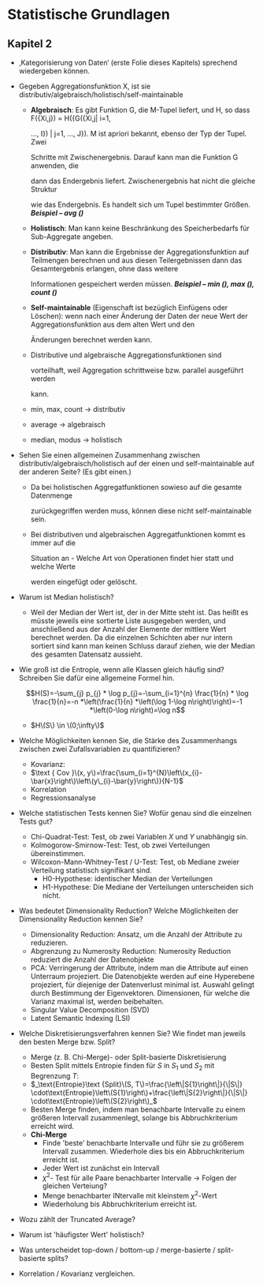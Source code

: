 # Statistische Grundlagen

## Kapitel 2

* ‚Kategorisierung von Daten‘ \(erste Folie dieses Kapitels\) sprechend wiedergeben können.
* Gegeben Aggregationsfunktion X, ist sie distributiv/algebraisch/holistisch/self-maintainable



  * **Algebraisch**: Es gibt Funktion G, die M-Tupel liefert, und H, so dass F\({Xi,j}\) = H\({G\({Xi,j\| i=1,

    ..., I}\) \| j=1, ..., J}\). M ist apriori bekannt, ebenso der Typ der Tupel. Zwei

    Schritte mit Zwischenergebnis. Darauf kann man die Funktion G anwenden, die

    dann das Endergebnis liefert. Zwischenergebnis hat nicht die gleiche Struktur

    wie das Endergebnis. Es handelt sich um Tupel bestimmter Größen. _**Beispiel – avg \(\)**_

  * **Holistisch**: Man kann keine Beschränkung des Speicherbedarfs für Sub-Aggregate angeben.
  * **Distributiv**: Man kann die Ergebnisse der Aggregationsfunktion auf Teilmengen berechnen und aus diesen Teilergebnissen dann das Gesamtergebnis erlangen, ohne dass weitere

    Informationen gespeichert werden müssen. _**Beispiel – min \(\), max \(\), count \(\)**_

  * **Self-maintainable** \(Eigenschaft ist bezüglich Einfügens oder Löschen\): wenn nach einer Änderung der Daten der neue Wert der Aggregationsfunktion aus dem alten Wert und den

    Änderungen berechnet werden kann.

  * Distributive und algebraische Aggregationsfunktionen sind

    vorteilhaft, weil Aggregation schrittweise bzw. parallel ausgeführt werden

    kann.

  * min, max, count → distributiv
  * average → algebraisch
  * median, modus → holistisch

* Sehen Sie einen allgemeinen Zusammenhang zwischen distributiv/algebraisch/holistisch auf der einen und self-maintainable auf der anderen Seite? \(Es gibt einen.\)
  * Da bei holistischen Aggregatfunktionen sowieso auf die gesamte Datenmenge

    zurückgegriffen werden muss, können diese nicht self-maintainable sein.

  * Bei distributiven und algebraischen Aggregatfunktionen kommt es immer auf die

    Situation an - Welche Art von Operationen findet hier statt und welche Werte

    werden eingefügt oder gelöscht.
* Warum ist Median holistisch?
  * Weil der Median der Wert ist, der in der Mitte steht ist. Das heißt es müsste jeweils eine sortierte Liste ausgegeben werden, und anschließend aus der Anzahl der Elemente der mittlere Wert berechnet werden. Da die einzelnen Schichten aber nur intern sortiert sind kann man keinen Schluss darauf ziehen, wie der Median des gesamten Datensatz aussieht.
* Wie groß ist die Entropie, wenn alle Klassen gleich häufig sind? Schreiben Sie dafür eine allgemeine Formel hin.

  $$H(S)=-\sum_{j} p_{j} * \log p_{j}=-\sum_{i=1}^{n} \frac{1}{n} * \log \frac{1}{n}=-n *\left(\frac{1}{n} *\left(\log 1-\log n\right)\right)=-1 *\left(0-\log n\right)=\log n$$

  * $H\(S\) \in \(0;\infty\)$

* Welche Möglichkeiten kennen Sie, die Stärke des Zusammenhangs zwischen zwei Zufallsvariablen zu quantifizieren?
  * Kovarianz:
  * $\text { Cov }\(x, y\)=\frac{\sum_{i=1}^{N}\left\(x_{i}-\bar{x}\right\)\left\(y\_{i}-\bar{y}\right\)}{N-1}$
  * Korrelation
  * Regressionsanalyse
* Welche statistischen Tests kennen Sie? Wofür genau sind die einzelnen Tests gut?
  * Chi-Quadrat-Test:  Test, ob zwei Variablen $X$ und $Y$ unabhängig sin.
  * Kolmogorow-Smirnow-Test: Test, ob zwei Verteilungen übereinstimmen.
  * Wilcoxon-Mann-Whitney-Test / U-Test: Test, ob Mediane zweier Verteilung statistisch signifikant sind.
    * H0-Hypothese: identischer Median der Verteilungen
    * H1-Hypothese: Die Mediane der Verteilungen unterscheiden sich nicht.
* Was bedeutet Dimensionality Reduction? Welche Möglichkeiten der Dimensionality Reduction kennen Sie?
  * Dimensionality Reduction: Ansatz, um die Anzahl der Attribute zu reduzieren.
  * Abgrenzung zu Numerosity Reduction: Numerosity Reduction reduziert die Anzahl der Datenobjekte
  * PCA: Verringerung der Attribute, indem man die Attribute auf einen Unterraum projeziert.  Die Datenobjekte werden auf eine Hyperebene projeziert, für  diejenige der Datenverlust minimal ist.  Auswahl gelingt durch Bestimmung der Eigenvektoren. Dimensionen, für welche die Varianz maximal ist, werden beibehalten.
  * Singular Value Decomposition \(SVD\)
  * Latent Semantic Indexing \(LSI\)
* Welche Diskretisierungsverfahren kennen Sie? Wie findet man jeweils den besten Merge bzw. Split?
  * Merge \(z. B. Chi-Merge\)- oder Split-basierte Diskretisierung
  * Besten Split mittels Entropie finden für $S$ in $S_{1}$ und $S_{2}$ mit Begrenzung $T$:
  * $_\text{Entropie}\text {Split}\(S, T\)=\frac{\left\|S{1}\right\|}{\|S\|} \cdot\text{Entropie}\left\(S{1}\right\)+\frac{\left\|S{2}\right\|}{\|S\|} \cdot\text{Entropie}\left\(S{2}\right\)_$
  * Besten Merge finden, indem man benachbarte Intervalle zu einem größeren Intervall zusammenlegt, solange bis Abbruchkriterium erreicht wird.
  * **Chi-Merge**
    * Finde 'beste' benachbarte Intervalle und führ sie zu größerem Intervall zusammen. Wiederhole dies bis ein Abbruchkriterium erreicht ist.
    * Jeder Wert ist zunächst ein Intervall
    * $\chi^2$- Test für alle Paare benachbarter Intervalle → Folgen der gleichen Verteiung?
    * Menge benachbarter INtervalle mit kleinstem $\chi^2$-Wert
    * Wiederholung bis Abbruchkriterium erreicht ist.
* Wozu zählt der Truncated Average?
* Warum ist 'häufigster Wert' holistisch?
* Was unterscheidet top-down / bottom-up / merge-basierte / split-basierte splits?
* Korrelation / Kovarianz vergleichen.

